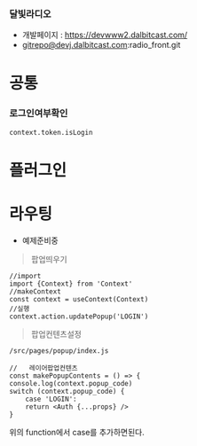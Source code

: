 ### 달빛라디오

- 개발페이지 : <https://devwww2.dalbitcast.com/>
- gitrepo@devj.dalbitcast.com:radio_front.git

# 공통

### 로그인여부확인

```
context.token.isLogin
```

# 플러그인

# 라우팅

- 예제준비중

> 팝업띄우기

```
//import
import {Context} from 'Context'
//makeContext
const context = useContext(Context)
//실행
context.action.updatePopup('LOGIN')
```

> 팝업컨텐츠설정

```
/src/pages/popup/index.js

//   레이어팝업컨텐츠
const makePopupContents = () => {
console.log(context.popup_code)
switch (context.popup_code) {
    case 'LOGIN':
    return <Auth {...props} />
}

```

위의 function에서 case를 추가하면된다.
